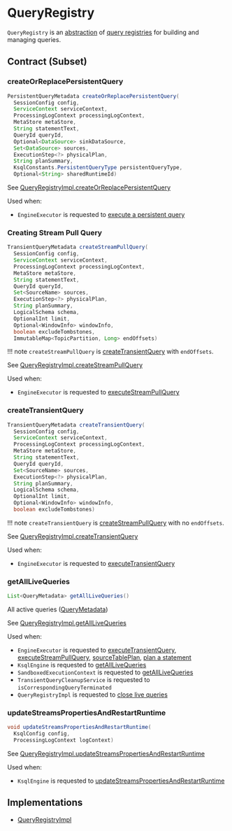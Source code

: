 # QueryRegistry

`QueryRegistry` is an [abstraction](#contract) of [query registries](#implementations) for building and managing queries.

## Contract (Subset)

### <span id="createOrReplacePersistentQuery"> createOrReplacePersistentQuery

```java
PersistentQueryMetadata createOrReplacePersistentQuery(
  SessionConfig config,
  ServiceContext serviceContext,
  ProcessingLogContext processingLogContext,
  MetaStore metaStore,
  String statementText,
  QueryId queryId,
  Optional<DataSource> sinkDataSource,
  Set<DataSource> sources,
  ExecutionStep<?> physicalPlan,
  String planSummary,
  KsqlConstants.PersistentQueryType persistentQueryType,
  Optional<String> sharedRuntimeId)
```

See [QueryRegistryImpl.createOrReplacePersistentQuery](QueryRegistryImpl.md#createOrReplacePersistentQuery)

Used when:

* `EngineExecutor` is requested to [execute a persistent query](EngineExecutor.md#executePersistentQuery)

### <span id="createStreamPullQuery"> Creating Stream Pull Query

```java
TransientQueryMetadata createStreamPullQuery(
  SessionConfig config,
  ServiceContext serviceContext,
  ProcessingLogContext processingLogContext,
  MetaStore metaStore,
  String statementText,
  QueryId queryId,
  Set<SourceName> sources,
  ExecutionStep<?> physicalPlan,
  String planSummary,
  LogicalSchema schema,
  OptionalInt limit,
  Optional<WindowInfo> windowInfo,
  boolean excludeTombstones,
  ImmutableMap<TopicPartition, Long> endOffsets)
```

!!! note
    `createStreamPullQuery` is [createTransientQuery](#createTransientQuery) with `endOffsets`.

See [QueryRegistryImpl.createStreamPullQuery](QueryRegistryImpl.md#createStreamPullQuery)

Used when:

* `EngineExecutor` is requested to [executeStreamPullQuery](EngineExecutor.md#executeStreamPullQuery)

### <span id="createTransientQuery"> createTransientQuery

```java
TransientQueryMetadata createTransientQuery(
  SessionConfig config,
  ServiceContext serviceContext,
  ProcessingLogContext processingLogContext,
  MetaStore metaStore,
  String statementText,
  QueryId queryId,
  Set<SourceName> sources,
  ExecutionStep<?> physicalPlan,
  String planSummary,
  LogicalSchema schema,
  OptionalInt limit,
  Optional<WindowInfo> windowInfo,
  boolean excludeTombstones)
```

!!! note
    `createTransientQuery` is [createStreamPullQuery](#createStreamPullQuery) with no `endOffsets`.

See [QueryRegistryImpl.createTransientQuery](QueryRegistryImpl.md#createTransientQuery)

Used when:

* `EngineExecutor` is requested to [executeTransientQuery](EngineExecutor.md#executeTransientQuery)

### <span id="getAllLiveQueries"> getAllLiveQueries

```java
List<QueryMetadata> getAllLiveQueries()
```

All active queries ([QueryMetadata](QueryMetadata.md))

See [QueryRegistryImpl.getAllLiveQueries](QueryRegistryImpl.md#getAllLiveQueries)

Used when:

* `EngineExecutor` is requested to [executeTransientQuery](EngineExecutor.md#executeTransientQuery), [executeStreamPullQuery](EngineExecutor.md#executeStreamPullQuery), [sourceTablePlan](EngineExecutor.md#sourceTablePlan), [plan a statement](EngineExecutor.md#plan)
* `KsqlEngine` is requested to [getAllLiveQueries](KsqlEngine.md#getAllLiveQueries)
* `SandboxedExecutionContext` is requested to [getAllLiveQueries](SandboxedExecutionContext.md#getAllLiveQueries)
* `TransientQueryCleanupService` is requested to `isCorrespondingQueryTerminated`
* `QueryRegistryImpl` is requested to [close live queries](QueryRegistryImpl.md#close)

### <span id="updateStreamsPropertiesAndRestartRuntime"> updateStreamsPropertiesAndRestartRuntime

```java
void updateStreamsPropertiesAndRestartRuntime(
  KsqlConfig config,
  ProcessingLogContext logContext)
```

See [QueryRegistryImpl.updateStreamsPropertiesAndRestartRuntime](QueryRegistryImpl.md#updateStreamsPropertiesAndRestartRuntime)

Used when:

* `KsqlEngine` is requested to [updateStreamsPropertiesAndRestartRuntime](KsqlEngine.md#updateStreamsPropertiesAndRestartRuntime)

## Implementations

* [QueryRegistryImpl](QueryRegistryImpl.md)
